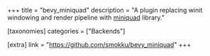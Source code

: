 +++
title = "bevy_miniquad"
description = "A plugin replacing winit windowing and render pipeline with [miniquad](https://github.com/not-fl3/miniquad) library."

[taxonomies]
categories = ["Backends"]

[extra]
link = "https://github.com/smokku/bevy_miniquad"
+++
